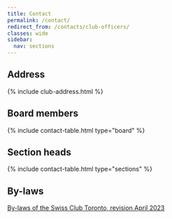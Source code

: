 ```yaml
---
title: Contact
permalink: /contact/
redirect_from: /contacts/club-officers/
classes: wide
sidebar:
  nav: sections
---
```


## Address

{% include club-address.html %}

## Board members

{% include contact-table.html type="board" %}

## Section heads

{% include contact-table.html type="sections" %}

## By-laws

[By-laws of the Swiss Club Toronto, revision April 2023][bylaws]

[bylaws]: <{% link /assets/pdf/2023-04-14-by-laws.pdf %}>
